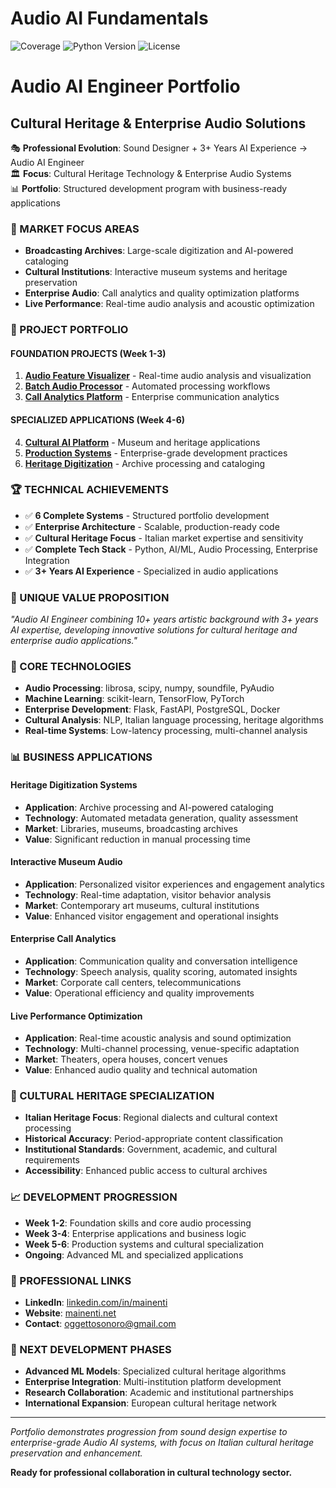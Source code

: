 # Audio AI Fundamentals

![Coverage](https://codecov.io/gh/ninuxi/audio-ai-projects/branch/main/graph/badge.svg)
![Python Version](https://img.shields.io/badge/python-3.9%20|%203.10%20|%203.11-blue)
![License](https://img.shields.io/github/license/ninuxi/audio-ai-projects)
# Audio AI Engineer Portfolio
## Cultural Heritage & Enterprise Audio Solutions

🎭 **Professional Evolution**: Sound Designer + 3+ Years AI Experience → Audio AI Engineer  
🏛️ **Focus**: Cultural Heritage Technology & Enterprise Audio Systems  
📊 **Portfolio**: Structured development program with business-ready applications

### 🎯 MARKET FOCUS AREAS
- **Broadcasting Archives**: Large-scale digitization and AI-powered cataloging
- **Cultural Institutions**: Interactive museum systems and heritage preservation  
- **Enterprise Audio**: Call analytics and quality optimization platforms
- **Live Performance**: Real-time audio analysis and acoustic optimization

### 📁 PROJECT PORTFOLIO

#### **FOUNDATION PROJECTS (Week 1-3)**
1. **[Audio Feature Visualizer](01-fundamentals/week1-audio-visualizer/)** - Real-time audio analysis and visualization
2. **[Batch Audio Processor](01-fundamentals/week2-batch-processor/)** - Automated processing workflows  
3. **[Call Analytics Platform](01-fundamentals/week3-call-analytics/)** - Enterprise communication analytics

#### **SPECIALIZED APPLICATIONS (Week 4-6)**
4. **[Cultural AI Platform](01-fundamentals/week4-cultural-ai/)** - Museum and heritage applications
5. **[Production Systems](01-fundamentals/week5-production/)** - Enterprise-grade development practices
6. **[Heritage Digitization](01-fundamentals/week6-production-systems/)** - Archive processing and cataloging

### 🏆 TECHNICAL ACHIEVEMENTS
- ✅ **6 Complete Systems** - Structured portfolio development
- ✅ **Enterprise Architecture** - Scalable, production-ready code
- ✅ **Cultural Heritage Focus** - Italian market expertise and sensitivity
- ✅ **Complete Tech Stack** - Python, AI/ML, Audio Processing, Enterprise Integration
- ✅ **3+ Years AI Experience** - Specialized in audio applications

### 🎯 UNIQUE VALUE PROPOSITION
*"Audio AI Engineer combining 10+ years artistic background with 3+ years AI expertise, developing innovative solutions for cultural heritage and enterprise audio applications."*

### 🔧 CORE TECHNOLOGIES
- **Audio Processing**: librosa, scipy, numpy, soundfile, PyAudio
- **Machine Learning**: scikit-learn, TensorFlow, PyTorch
- **Enterprise Development**: Flask, FastAPI, PostgreSQL, Docker
- **Cultural Analysis**: NLP, Italian language processing, heritage algorithms
- **Real-time Systems**: Low-latency processing, multi-channel analysis

### 📊 BUSINESS APPLICATIONS

#### **Heritage Digitization Systems**
- **Application**: Archive processing and AI-powered cataloging
- **Technology**: Automated metadata generation, quality assessment
- **Market**: Libraries, museums, broadcasting archives
- **Value**: Significant reduction in manual processing time

#### **Interactive Museum Audio**
- **Application**: Personalized visitor experiences and engagement analytics
- **Technology**: Real-time adaptation, visitor behavior analysis
- **Market**: Contemporary art museums, cultural institutions
- **Value**: Enhanced visitor engagement and operational insights

#### **Enterprise Call Analytics**
- **Application**: Communication quality and conversation intelligence
- **Technology**: Speech analysis, quality scoring, automated insights
- **Market**: Corporate call centers, telecommunications
- **Value**: Operational efficiency and quality improvements

#### **Live Performance Optimization**
- **Application**: Real-time acoustic analysis and sound optimization
- **Technology**: Multi-channel processing, venue-specific adaptation
- **Market**: Theaters, opera houses, concert venues
- **Value**: Enhanced audio quality and technical automation

### 🎨 CULTURAL HERITAGE SPECIALIZATION
- **Italian Heritage Focus**: Regional dialects and cultural context processing
- **Historical Accuracy**: Period-appropriate content classification
- **Institutional Standards**: Government, academic, and cultural requirements
- **Accessibility**: Enhanced public access to cultural archives

### 📈 DEVELOPMENT PROGRESSION
- **Week 1-2**: Foundation skills and core audio processing
- **Week 3-4**: Enterprise applications and business logic
- **Week 5-6**: Production systems and cultural specialization
- **Ongoing**: Advanced ML and specialized applications

### 🔗 PROFESSIONAL LINKS
- **LinkedIn**: [linkedin.com/in/mainenti](https://linkedin.com/in/mainenti)
- **Website**: [mainenti.net](https://mainenti.net)
- **Contact**: [oggettosonoro@gmail.com](mailto:oggettosonoro@gmail.com)

### 🚀 NEXT DEVELOPMENT PHASES
- **Advanced ML Models**: Specialized cultural heritage algorithms
- **Enterprise Integration**: Multi-institution platform development
- **Research Collaboration**: Academic and institutional partnerships
- **International Expansion**: European cultural heritage network

---

*Portfolio demonstrates progression from sound design expertise to enterprise-grade Audio AI systems, with focus on Italian cultural heritage preservation and enhancement.*

**Ready for professional collaboration in cultural technology sector.**
